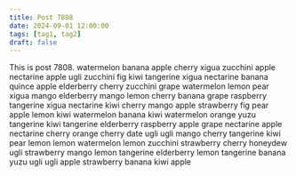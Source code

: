 ```yaml
---
title: Post 7808
date: 2024-09-01 12:00:00
tags: [tag1, tag2]
draft: false
---
```

This is post 7808.
watermelon
banana
apple
cherry
xigua
zucchini
apple
nectarine
apple
ugli
zucchini
fig
kiwi
tangerine
xigua
nectarine
banana
quince
apple
elderberry
cherry
zucchini
grape
watermelon
lemon
pear
xigua
mango
elderberry
mango
lemon
cherry
banana
grape
raspberry
tangerine
xigua
nectarine
kiwi
cherry
mango
apple
strawberry
fig
pear
apple
lemon
kiwi
watermelon
banana
kiwi
watermelon
orange
yuzu
tangerine
kiwi
tangerine
elderberry
raspberry
apple
grape
nectarine
apple
nectarine
cherry
orange
cherry
date
ugli
ugli
mango
cherry
tangerine
kiwi
pear
lemon
lemon
watermelon
lemon
zucchini
strawberry
cherry
honeydew
ugli
strawberry
mango
lemon
tangerine
elderberry
lemon
tangerine
banana
yuzu
ugli
ugli
apple
strawberry
banana
kiwi
apple
